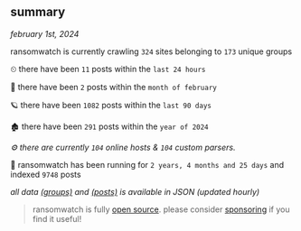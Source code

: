 
## summary
_february 1st, 2024_

ransomwatch is currently crawling `324` sites belonging to `173` unique groups

⏲ there have been `11` posts within the `last 24 hours`

🦈 there have been `2` posts within the `month of february`

🪐 there have been `1082` posts within the `last 90 days`

🏚 there have been `291` posts within the `year of 2024`

_⚙️ there are currently `104` online hosts & `104` custom parsers._

🦕 ransomwatch has been running for `2 years, 4 months and 25 days` and indexed `9748` posts

_all data  [(groups)](http://ransomwhat.telemetry.ltd/groups) and [(posts)](http://ransomwhat.telemetry.ltd/posts) is available in JSON (updated hourly)_

> ransomwatch is fully [open source](https://github.com/joshhighet/ransomwatch#ransomwatch--). please consider [sponsoring](https://github.com/sponsors/joshhighet) if you find it useful!
